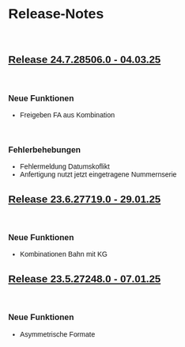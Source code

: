 <style>
body {
    font-family: "Century Gothic", "CenturyGothic", "AppleGothic", sans-serif;
}
h2 {
    font-weight: bold;
    text-decoration: underline;
}
@media print {
    .no-print {
        display: none !important;
    }
}
/* ## Release Version - Date 

<br>

### Neue Funktionen

<br>

### Anpassung bestehender Funktionen

<br>

### Fehlerbehebungen */
</style>

<div class="no-print">

# Release-Notes

<br>

## Release 24.7.28506.0 - 04.03.25

<br>

### Neue Funktionen

- Freigeben FA aus Kombination
<br>

### Fehlerbehebungen

- Fehlermeldung Datumskoflikt
- Anfertigung nutzt jetzt eingetragene Nummernserie

## Release 23.6.27719.0 - 29.01.25

<br>

### Neue Funktionen
 - Kombinationen Bahn mit KG

## Release 23.5.27248.0 - 07.01.25

<br>

### Neue Funktionen

- Asymmetrische Formate

</div>